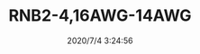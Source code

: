 ﻿---
layout: post 
title: RNB2-4,16AWG-14AWG
tags: 
categories: housing-terminal
overview: RNB2-4,16AWG-14AWG
series: KT
part_number: RNB2-4
thumb_img: static/202007/432-thumb-20200704112600.jpg
small_img: static/202007/432-20200704112600.jpg
date: 2020/7/4 3:24:56
---



